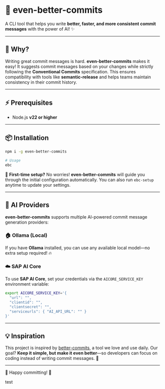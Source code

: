 # 🚀 even-better-commits

A CLI tool that helps you write **better, faster, and more consistent commit messages** with the power of AI! ✨

---

## 🎯 Why?
Writing great commit messages is hard. **even-better-commits** makes it easy! It suggests commit messages based on your changes while strictly following the **Conventional Commits** specification. This ensures compatibility with tools like **semantic-release** and helps teams maintain consistency in their commit history.

---

## ⚡ Prerequisites
- Node.js **v22 or higher**

---

## 📦 Installation
```sh
npm i -g even-better-commits

# Usage
ebc
```
🚀 **First-time setup?** No worries! **even-better-commits** will guide you through the initial configuration automatically. You can also run `ebc-setup` anytime to update your settings.

---

## 🧠 AI Providers
**even-better-commits** supports multiple AI-powered commit message generation providers:

### 🏠 Ollama (Local)
If you have **Ollama** installed, you can use any available local model—no extra setup required! 🔥

### ☁️ SAP AI Core
To use **SAP AI Core**, set your credentials via the `AICORE_SERVICE_KEY` environment variable:
```sh
export AICORE_SERVICE_KEY='{
  "url": "",
  "clientid": "",
  "clientsecret": "",
  "serviceurls": { "AI_API_URL": "" }
}'
```

---

## 💡 Inspiration
This project is inspired by [better-commits](https://github.com/Everduin94/better-commits), a tool we love and use daily. Our goal? **Keep it simple, but make it even better**—so developers can focus on coding instead of writing commit messages. 💙

---

🎉 Happy committing! 🚀

test
